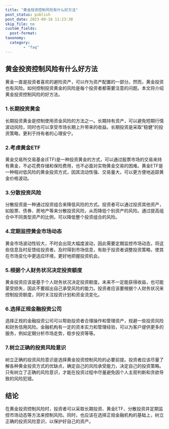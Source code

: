 ```yaml
---
title: "黄金投资控制风险有什么好方法"
post_status: publish
post_date: 2023-09-18 11:23:30
skip_file: no
custom_fields: 
  post-format: 
taxonomy:
  category:
        - "faq"
---
```


## 黄金投资控制风险有什么好方法

黄金一直是投资者喜欢的避险资产，可以作为资产配置的一部分。然而，黄金投资也有风险。如何控制投资黄金的风险是每个投资者都需要注意的问题。本文将介绍黄金投资控制风险的好方法。

### 1.长期投资黄金

长期投资黄金是控制使用资金风险的方法之一。长期持有资产，可以避免短期行情波动风险，同时也可以享受市场长期上升带来的收益。长期投资是采取“稳健”的投资策略，更利于持有者的心理安宁。

### 2.考虑黄金ETF

黄金交易所交易基金(ETF)是一种投资黄金的方式，可以通过股票市场的交易来持有黄金，不必花费存储和保险费用，也不必面对实物黄金交易的困难。黄金ETF是一种相对低风险的黄金投资方式，因其流动性强、交易量大，可以更方便地追踪黄金价格波动。

### 3.分散投资风险

分散投资是一种通过投资组合来降低风险的方式。投资者可以通过投资其他资产，如股票、债券、房地产等来分散投资风险，从而降低个别资产的风险。通过提高组合中不同类型资产的比例，可以降低整个投资组合的风险。

### 4.定期监控黄金市场动态

黄金市场波动性较大，不时会出现大幅度波动，因此需要定期监控市场动态，将这些信息及时反馈给投资者。及时得到市场信息，有助于投资者调整投资策略，使其在市场变化中更适应环境，更好地把握投资机会。

### 5.根据个人财务状况决定投资额度

黄金投资应该是基于个人财务状况决定投资额度。未来不一定能获得收益，也可能蒙受损失，因此不要超出自己承受风险的能力。投资者应该要根据个人财务状况来控制投资额度，同时关注投资计划和资金流变化。

### 6.选择正规金融投资公司

选择正规的金融投资公司可以帮助投资者合理操作和管理资产，规避一些投资风险和财务信用风险。金融机构有一定的资本实力和管理经验，可以为客户提供更多的服务，例如定期分析市场走势，稳步投资等等。

### 7.树立正确的投资风险意识

树立正确的投资风险意识是选择黄金投资控制风险的必要前提。投资者应该尽量了解各种黄金投资方式的优缺点，确定自己的风险承受能力，决定自己的投资策略。只有树立了正确的风险意识，才能在投资过程中尽量避免因个人主观判断和贪欲导致的风险犯错。

## 结论

在黄金投资控制风险时，投资者可以采取长期投资、黄金ETF、分散投资并定期监控市场动态等方法来控制风险。同时，也应该在选择正规金融机构的基础上，树立正确的投资风险意识，以保护好自己的资产。
